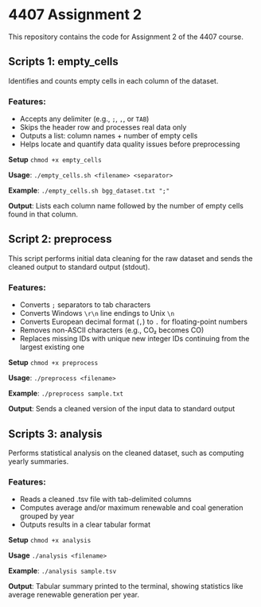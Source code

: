 # 4407 Assignment 2

This repository contains the code for Assignment 2 of the 4407 course.

## Scripts 1: empty_cells

Identifies and counts empty cells in each column of the dataset.

### Features:
- Accepts any delimiter (e.g., `;`, `,`, or `TAB`)  
- Skips the header row and processes real data only  
- Outputs a list: column names + number of empty cells  
- Helps locate and quantify data quality issues before preprocessing

**Setup**
`chmod +x empty_cells`

**Usage**:
`./empty_cells.sh <filename> <separator>`

**Example**:
`./empty_cells.sh bgg_dataset.txt ";"`

**Output**:
Lists each column name followed by the number of empty cells found in that column.

## Script 2: preprocess

This script performs initial data cleaning for the raw dataset and sends the cleaned output to standard output (stdout).

### Features:
- Converts `;` separators to tab characters
- Converts Windows `\r\n` line endings to Unix `\n`
- Converts European decimal format (`,`) to `.` for floating-point numbers
- Removes non-ASCII characters (e.g., CO₂ becomes CO)
- Replaces missing IDs with unique new integer IDs continuing from the largest existing one

**Setup**
`chmod +x preprocess`

**Usage**:
`./preprocess <filename>`

**Example**:
`./preprocess sample.txt`

**Output**:
Sends a cleaned version of the input data to standard output

## Scripts 3: analysis
Performs statistical analysis on the cleaned dataset, such as computing yearly summaries.

### Features:
- Reads a cleaned .tsv file with tab-delimited columns
- Computes average and/or maximum renewable and coal generation grouped by year
- Outputs results in a clear tabular format

**Setup**
`chmod +x analysis`

**Usage**
`./analysis <filename>`

**Example**:
`./analysis sample.tsv`

**Output**:
Tabular summary printed to the terminal, showing statistics like average renewable generation per year.